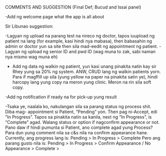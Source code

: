 COMMENTS AND SUGGESTION (Final Def; Bucud and Issai panel)

-Add ng welcome page what the app is all about

Sir Libunao suggestion:

-Lagyan ng upload na parang test na nireco ng doctor, tapos iuupload ng patient na lang (for example, kasi hindi nya mabasa), then babasahin ng admin or doctor yun sa site then sila mad-eedit ng appointment ng patient.
-Lagyan ng upload ng senior ID and pwd ID (wag muna to zak, sabi naman nya mismo wag muna eh)

- Add ng data ng walkin ng patient, yun kasi unang pinakita natin kay sir Rhey yung sa 20% ng system. ANW, CRUD lang ng walkin patients yorn. Para if magffill up sila (yung yellow na paper na pinakita satin ye), hindi harcopy lang yung copy na meron yung clinic. Meron na rin sila soft copy.

-Add ng notification if ready na for pick-up yung result

-Tsaka ye, naalala ko, nakulangan sila sa parang status ng process shit. Diba mag- appointment si Patient, “Pending” yon. Then pag ni-Accept, edi “In Progress”. Tapos sa pinakita natin sa kanila, next ng “In Progress”, is “Complete” agad. Walang status or option if nagconfirm appearance or not. Pano daw if hindi pumunta si Patient, ano complete agad yung Process? Para dun yung comment nila sa c&s nila na confirm appearance hane.
Currently, ang progress lang is: Pending > In Progress > Complete
Pero ang parang gusto nila is: Pending > In Progress > Confirm Appearance / No Appearance > Complete >